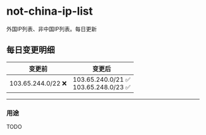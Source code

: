 # not-china-ip-list
外国IP列表、非中国IP列表。每日更新

每日变更明细
--------------------
|  变更前   | 变更后 |
|  ----  | ----  |
|  103.65.244.0/22 :x:  | 103.65.240.0/21 :white_check_mark: <br> 103.65.248.0/23 :white_check_mark: <br>  | 

--------------------
### 用途
TODO
